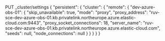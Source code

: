 PUT _cluster/settings
{
  "persistent": {
    "cluster": {
      "remote": {
        "dev-azure-obs-01": {
          "skip_unavailable": true,
          "mode": "proxy",
          "proxy_address": "ruv-sce-dev-azure-obs-01.kb.privatelink.northeurope.azure.elastic-cloud.com:9443",
          "proxy_socket_connections": 18,
          "server_name": "ruv-sce-dev-azure-obs-01.kb.privatelink.northeurope.azure.elastic-cloud.com",
          "seeds": null,
          "node_connections": null
        }
      }
    }
  }
}
